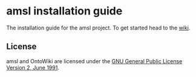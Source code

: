 # amsl installation guide
The installation guide for the amsl project. To get started head to the [wiki](https://github.com/amsl-project/installation-guide/wiki).

## License

amsl and OntoWiki are licensed under the [GNU General Public License Version 2, June 1991](http://www.gnu.org/licenses/gpl-2.0.txt).

